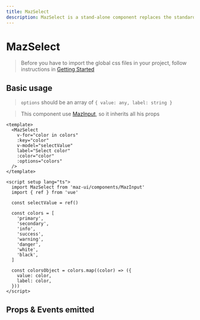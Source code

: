 ```yaml
---
title: MazSelect
description: MazSelect is a stand-alone component replaces the standard html input select with a beautiful design system. Many options like multiple values, search text field, custom templates options, colors, sizes, disabled, loading, error, warning, valid states, error messages, includes icons.
---
```


# MazSelect

> Before you have to import the global css files in your project, follow instructions in [Getting Started](/maz-ui-3/guide/getting-started.html)

## Basic usage

> `options` should be an array of `{ value: any, label: string }`

> This component use [MazInput](/maz-ui-3/components/maz-input.html), so it inherits all his props

<div class="flex flex-col gap-05">
  <MazSelect
    v-for="color in colors"
    :key="color"
    label="Select color"
    v-model="selectValue"
    :color="color"
    :options="colorsObject"
  />
</div>

<script setup lang="ts">
  import { ref } from 'vue'

  const selectValue = ref()

  const colors = [
    'primary',
    'secondary',
    'info',
    'success',
    'warning',
    'danger',
    'white',
    'black',
  ]

  const colorsObject = colors.map((color) => ({
    value: color,
    label: color,
  }))
</script>

```vue
<template>
  <MazSelect
    v-for="color in colors"
    :key="color"
    v-model="selectValue"
    label="Select color"
    :color="color"
    :options="colors"
  />
</template>

<script setup lang="ts">
  import MazSelect from 'maz-ui/components/MazInput'
  import { ref } from 'vue'

  const selectValue = ref()

  const colors = [
    'primary',
    'secondary',
    'info',
    'success',
    'warning',
    'danger',
    'white',
    'black',
  ]

  const colorsObject = colors.map((color) => ({
    value: color,
    label: color,
  }))
</script>
```

## Props & Events emitted

<ComponentPropDoc component="MazSelect" />